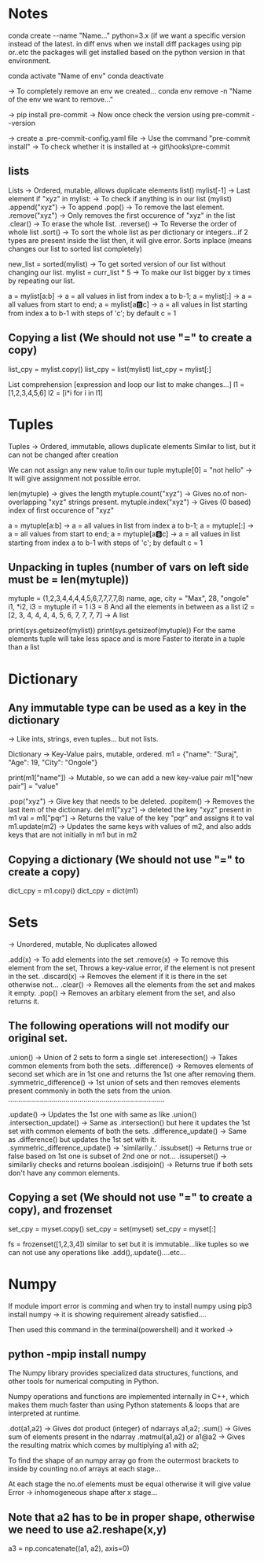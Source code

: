 # Notes

conda create --name "Name..." python=3.x  (if we want a specific version instead of the latest.
in diff envs when we install diff packages using pip or..etc the packages will get installed based on the python version in that environment.

conda activate "Name of env"
conda deactivate

-> To completely remove an env we created...
conda env remove -n "Name of the env we want to remove..."


-> pip install pre-commit
-> Now once check the version using
pre-commit --version

-> create a .pre-commit-config.yaml file
-> Use the command
"pre-commit install"
-> To check whether it is installed at  -> git\hooks\pre-commit


## lists

Lists -> Ordered, mutable, allows duplicate elements
list()
mylist[-1] -> Last element
if "xyz" in mylist: -> To check if anything is in our list (mylist)
.append("xyz") -> To append
.pop() -> To remove the last element.
.remove("xyz") -> Only removes the first occurence of "xyz" in the list
.clear()  -> To erase the whole list.
.reverse() -> To Reverse the order of whole list
.sort()  -> To sort the whole list as per dictionary or integers...if 2 types
            are present inside the list then, it will give error.
            Sorts inplace (means changes our list to sorted list completely)

new_list = sorted(mylist) -> To get sorted version of our list without changing our list.
mylist = curr_list * 5    -> To make our list bigger by x times by repeating our list.

a = mylist[a:b]  -> a = all values in list from index a to b-1;
a = mylist[:]    -> a = all values from start to end;
a = mylist[a:b:c] -> a = all values in list starting from index a to b-1 with steps of 'c'; by default c = 1

## Copying a list (We should not use "=" to create a copy)

list_cpy = mylist.copy()
list_cpy = list(mylist)
list_cpy = mylist[:]

List comprehension [expression and loop our list to make changes...]
l1 = [1,2,3,4,5,6]
l2 = [i*i for i in l1]

# Tuples

Tuples -> Ordered, immutable, allows duplicate elements
Similar to list, but it can not be changed after creation

We can not assign any new value to/in our tuple
mytuple[0] = "not hello" -> It will give assignment not possible error.

len(mytuple) -> gives the length
mytuple.count("xyz") -> Gives no.of non-overlapping "xyz" strings present.
mytuple.index("xyz") -> Gives (0 based) index of first occurence of "xyz"

a = mytuple[a:b]  -> a = all values in list from index a to b-1;
a = mytuple[:]    -> a = all values from start to end;
a = mytuple[a:b:c] -> a = all values in list starting from index a to b-1 with steps of 'c'; by default c = 1

## Unpacking in tuples (number of vars on left side must be = len(mytuple))

mytuple = (1,2,3,4,4,4,4,5,6,7,7,7,7,8)
name, age, city = "Max", 28, "ongole"
i1, *i2, i3 = mytuple
i1 = 1
i3 = 8
And all the elements in between as a list
i2 = [2, 3, 4, 4, 4, 4, 5, 6, 7, 7, 7, 7] -> A list

print(sys.getsizeof(mylist))
print(sys.getsizeof(mytuple))
For the same elements tuple will take less space and is more
Faster to iterate in a tuple than a list

# Dictionary

## Any immutable type can be used as a key in the dictionary

-> Like ints, strings, even tuples... but not lists.

Dictionary -> Key-Value pairs, mutable, ordered.
m1 = {"name": "Suraj", "Age": 19, "City": "Ongole"}

print(m1["name"])
-> Mutable, so we can add a new key-value pair
m1["new pair"] = "value"

.pop("xyz") -> Give key that needs to be deleted.
.popitem()  -> Removes the last item of the dictionary.
del m1["xyz"] -> deleted the key "xyz" present in m1
val = m1["pqr"] -> Returns the value of the key "pqr" and assigns it to val
m1.update(m2)  -> Updates the same keys with values of m2, and also adds
                  keys that are not initially in m1 but in m2

## Copying a dictionary (We should not use "=" to create a copy)

dict_cpy = m1.copy()
dict_cpy = dict(m1)



# Sets


-> Unordered, mutable, No duplicates allowed

.add(x)  -> To add elements into the set
.remove(x) -> To remove this element from the set, Throws a key-value error, if the element is not present in the set.
.discard(x) -> Removes the element if it is there in the set otherwise not...
.clear()  -> Removes all the elements from the set and makes it empty.
.pop()    -> Removes an arbitary element from the set, and also returns it.

## The following operations will not modify our original set.

.union()  -> Union of 2 sets to form a single set
.interesection() -> Takes common elements from both the sets.
.difference()     -> Removes elements of second set which are in 1st one and returns the 1st one after removing them.
.symmetric_difference() -> 1st union of sets and then removes elements present commonly in both the sets from the union.
...............................................................................


.update() -> Updates the 1st one with same as like .union()
.intersection_update() -> Same as .intersection() but here it updates the 1st set with common elements of both the sets.
.difference_update() -> Same as .difference() but updates the 1st set with it.
.symmetric_difference_update() -> 'similarily..'
.issubset() -> Returns true or false based on 1st one is subset of 2nd one or not...
.issuperset() -> similarliy checks and returns boolean
.isdisjoin()  -> Returns true if both sets don't have any common elements.


## Copying a set (We should not use "=" to create a copy), and frozenset

set_cpy = myset.copy()
set_cpy = set(myset)
set_cpy = myset[:]

fs = frozenset([1,2,3,4])
similar to set but it is immutable...like tuples
so we can not use any operations like .add(),.update()....etc...


# Numpy

If module import error is comming and
when try to install numpy using
pip3 install numpy   -> it is showing
requirement already satisfied....

Then used this command in the terminal(powershell) and it worked ->

## python -mpip install numpy

The Numpy library provides specialized data structures, functions, and other tools for numerical computing in Python.

Numpy operations and functions are implemented internally in C++, which makes them much faster than using Python statements & loops that are interpreted at runtime.

.dot(a1,a2) -> Gives dot product (integer) of ndarrays a1,a2;
.sum()      -> Gives sum of elements present in the ndarray
.matmul(a1,a2) or a1@a2 -> Gives the resulting matrix which comes by multiplying a1 with a2;


To find the shape of an numpy array go from the outermost brackets
to inside by counting no.of arrays at each stage...

At each stage the no.of elements must be equal otherwise it will give
value Error -> inhomogeneous shape after x stage...

## Note that a2 has to be in proper shape, otherwise we need to use a2.reshape(x,y)

a3 = np.concatenate((a1, a2), axis=0)
